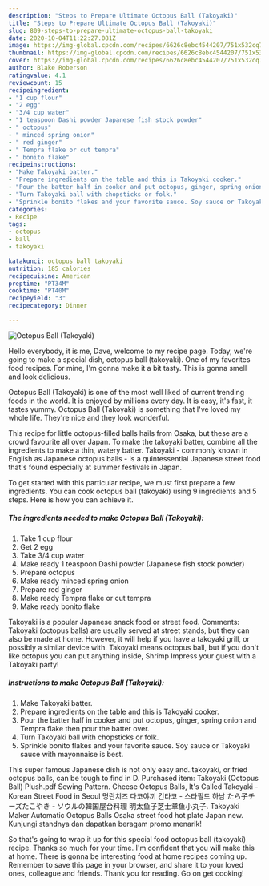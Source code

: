 ```yaml
---
description: "Steps to Prepare Ultimate Octopus Ball (Takoyaki)"
title: "Steps to Prepare Ultimate Octopus Ball (Takoyaki)"
slug: 809-steps-to-prepare-ultimate-octopus-ball-takoyaki
date: 2020-10-04T11:22:27.081Z
image: https://img-global.cpcdn.com/recipes/6626c8ebc4544207/751x532cq70/octopus-ball-takoyaki-recipe-main-photo.jpg
thumbnail: https://img-global.cpcdn.com/recipes/6626c8ebc4544207/751x532cq70/octopus-ball-takoyaki-recipe-main-photo.jpg
cover: https://img-global.cpcdn.com/recipes/6626c8ebc4544207/751x532cq70/octopus-ball-takoyaki-recipe-main-photo.jpg
author: Blake Roberson
ratingvalue: 4.1
reviewcount: 15
recipeingredient:
- "1 cup flour"
- "2 egg"
- "3/4 cup water"
- "1 teaspoon Dashi powder Japanese fish stock powder"
- " octopus"
- " minced spring onion"
- " red ginger"
- " Tempra flake or cut tempra"
- " bonito flake"
recipeinstructions:
- "Make Takoyaki batter."
- "Prepare ingredients on the table and this is Takoyaki cooker."
- "Pour the batter half in cooker and put octopus, ginger, spring onion and Tempra flake then pour the batter over."
- "Turn Takoyaki ball with chopsticks or folk."
- "Sprinkle bonito flakes and your favorite sauce. Soy sauce or Takoyaki sauce with mayonnaise is best."
categories:
- Recipe
tags:
- octopus
- ball
- takoyaki

katakunci: octopus ball takoyaki 
nutrition: 185 calories
recipecuisine: American
preptime: "PT34M"
cooktime: "PT40M"
recipeyield: "3"
recipecategory: Dinner

---
```



![Octopus Ball (Takoyaki)](https://img-global.cpcdn.com/recipes/6626c8ebc4544207/751x532cq70/octopus-ball-takoyaki-recipe-main-photo.jpg)

Hello everybody, it is me, Dave, welcome to my recipe page. Today, we're going to make a special dish, octopus ball (takoyaki). One of my favorites food recipes. For mine, I'm gonna make it a bit tasty. This is gonna smell and look delicious.

Octopus Ball (Takoyaki) is one of the most well liked of current trending foods in the world. It is enjoyed by millions every day. It is easy, it's fast, it tastes yummy. Octopus Ball (Takoyaki) is something that I've loved my whole life. They're nice and they look wonderful.

This recipe for little octopus-filled balls hails from Osaka, but these are a crowd favourite all over Japan. To make the takoyaki batter, combine all the ingredients to make a thin, watery batter. Takoyaki - commonly known in English as Japanese octopus balls - is a quintessential Japanese street food that&#39;s found especially at summer festivals in Japan.


To get started with this particular recipe, we must first prepare a few ingredients. You can cook octopus ball (takoyaki) using 9 ingredients and 5 steps. Here is how you can achieve it.

<!--inarticleads1-->

##### The ingredients needed to make Octopus Ball (Takoyaki):

1. Take 1 cup flour
1. Get 2 egg
1. Take 3/4 cup water
1. Make ready 1 teaspoon Dashi powder (Japanese fish stock powder)
1. Prepare  octopus
1. Make ready  minced spring onion
1. Prepare  red ginger
1. Make ready  Tempra flake or cut tempra
1. Make ready  bonito flake


Takoyaki is a popular Japanese snack food or street food. Comments: Takoyaki (octopus balls) are usually served at street stands, but they can also be made at home. However, it will help if you have a takoyaki grill, or possibly a similar device with. Takoyaki means octopus ball, but if you don&#39;t like octopus you can put anything inside, Shrimp Impress your guest with a Takoyaki party! 

<!--inarticleads2-->

##### Instructions to make Octopus Ball (Takoyaki):

1. Make Takoyaki batter.
1. Prepare ingredients on the table and this is Takoyaki cooker.
1. Pour the batter half in cooker and put octopus, ginger, spring onion and Tempra flake then pour the batter over.
1. Turn Takoyaki ball with chopsticks or folk.
1. Sprinkle bonito flakes and your favorite sauce. Soy sauce or Takoyaki sauce with mayonnaise is best.


This super famous Japanese dish is not only easy and..takoyaki, or fried octopus balls, can be tough to find in D. Purchased item: Takoyaki (Octopus Ball) Plush.pdf Sewing Pattern. Cheese Octopus Balls, It&#39;s Called Takoyaki - Korean Street Food in Seoul 명란치즈 다코야끼 긴타코 - 스타필드 하남 たら子チーズたこやき - ソウルの韓国屋台料理 明太鱼子芝士章鱼小丸子. Takoyaki Maker Automatic Octopus Balls Osaka street food hot plate Japan new. Kunjungi standnya dan dapatkan beragam promo menarik! 

So that's going to wrap it up for this special food octopus ball (takoyaki) recipe. Thanks so much for your time. I'm confident that you will make this at home. There is gonna be interesting food at home recipes coming up. Remember to save this page in your browser, and share it to your loved ones, colleague and friends. Thank you for reading. Go on get cooking!
